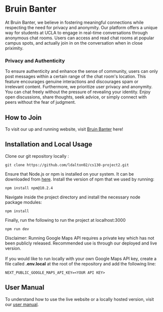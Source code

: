 # Bruin Banter

At Bruin Banter, we believe in fostering meaningful connections while respecting the need for privacy and anonymity. Our platform offers a unique way for students at UCLA to engage in real-time conversations through anonymous chat rooms. Users can access and read chat rooms at popular campus spots, and actually join in on the conversation when in close priximity.

### Privacy and Authenticity
To ensure authenticity and enhance the sense of community, users can only post messages within a certain range of the chat room's location. This feature encourages genuine interactions and discourages spam or irrelevant content. Furthermore, we prioritize user privacy and anonymity. You can chat freely without the pressure of revealing your identity. Enjoy open discussions, share thoughts, seek advice, or simply connect with peers without the fear of judgment.

## How to Join

To visit our up and running website, visit [Bruin Banter](https://bruinbanter.netlify.app/) here!

## Installation and Local Usage

Clone our git repository locally :
```
git clone https://github.com/ldalton02/cs130-project2.git
```
Ensure that Node.js or npm is installed on your system. It can be downloaded from [here](https://nodejs.org/en/). Install the version of npm that we used by running: 
```
npm install npm@10.2.4
```

Navigate inside the project directory and install the necessary node package modules:
```
npm install
```
Finally, run the following to run the project at localhost:3000
```
npm run dev
```

Disclaimer: Running Google Maps API requires a private key which has not been publicly released. Recommended use is through our deployed and live version. <br /> <br />
If you would like to run locally with your own Google Maps API key, create a file called **.env.local** at the root of the repository and add the following line:
```
NEXT_PUBLIC_GOOGLE_MAPS_API_KEY=<YOUR API KEY>
```

## User Manual

To understand how to use the live website or a locally hosted version, visit our [user manual](https://github.com/ldalton02/cs130-project2/wiki/User-Manual).
